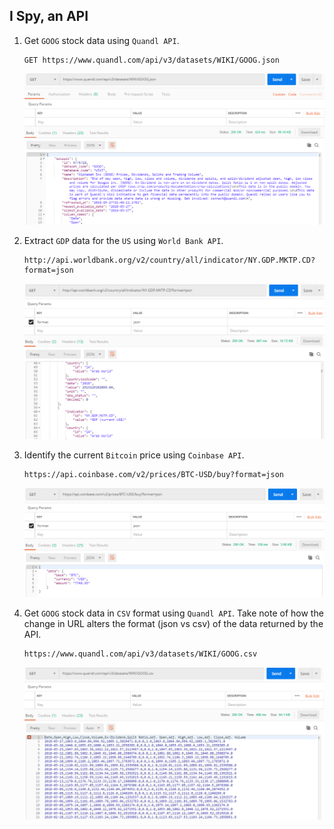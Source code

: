 ## I Spy, an API

1. Get `GOOG` stock data using `Quandl API`.

    ```
    GET https://www.quandl.com/api/v3/datasets/WIKI/GOOG.json
    ```

    ![quandl_goog.png](../Images/quandl_goog.png)

2. Extract `GDP` data for the `US` using `World Bank API`.

    ```
    http://api.worldbank.org/v2/country/all/indicator/NY.GDP.MKTP.CD?format=json
    ```

    ![world_bank_adp.png](../Images/world_bank_adp.png)

3. Identify the current `Bitcoin` price using `Coinbase API`.

    ```
    https://api.coinbase.com/v2/prices/BTC-USD/buy?format=json
    ```

    ![coin_base_btc.png](../Images/coin_base_btc.png)

4. Get `GOOG` stock data in `CSV` format using `Quandl API`. Take note of how the change in URL alters the format (json vs csv) of the data returned by the API.

    ```
    https://www.quandl.com/api/v3/datasets/WIKI/GOOG.csv
    ```

    ![quandl_goog_csv.png](../Images/quandl_goog_csv.png)
